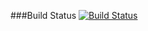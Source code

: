 
###Build Status [![Build Status](https://travis-ci.org/callumzw/sem.svg?branch=master)](https://travis-ci.org/callumzw/sem)